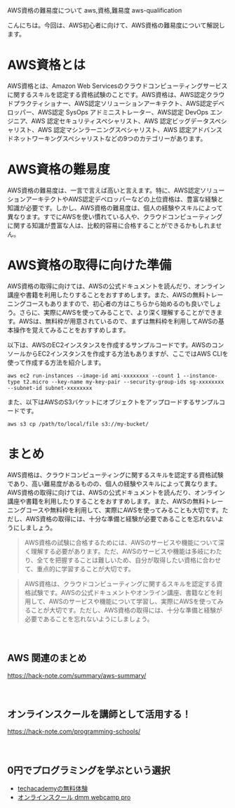 AWS資格の難易度について
aws,資格,難易度
aws-qualification

こんにちは。今回は、AWS初心者に向けて、AWS資格の難易度について解説します。

# AWS資格とは

AWS資格とは、Amazon Web Servicesのクラウドコンピューティングサービスに関するスキルを認定する資格試験のことです。AWS資格は、AWS認定クラウドプラクティショナー、AWS認定ソリューションアーキテクト、AWS認定デベロッパー、AWS認定 SysOps アドミニストレーター、AWS認定 DevOps エンジニア、AWS 認定セキュリティスペシャリスト、AWS 認定ビッグデータスペシャリスト、AWS 認定マシンラーニングスペシャリスト、AWS 認定アドバンスドネットワーキングスペシャリストなどの9つのカテゴリーがあります。

# AWS資格の難易度

AWS資格の難易度は、一言で言えば高いと言えます。特に、AWS認定ソリューションアーキテクトやAWS認定デベロッパーなどの上位資格は、豊富な経験と知識が必要です。しかし、AWS資格の難易度は、個人の経験やスキルによって異なります。すでにAWSを使い慣れている人や、クラウドコンピューティングに関する知識が豊富な人は、比較的容易に合格することができるかもしれません。

# AWS資格の取得に向けた準備

AWS資格の取得に向けては、AWSの公式ドキュメントを読んだり、オンライン講座や書籍を利用したりすることをおすすめします。また、AWSの無料トレーニングコースもありますので、初心者の方はこちらから始めるのも良いでしょう。さらに、実際にAWSを使ってみることで、より深く理解することができます。AWSは、無料枠が用意されているので、まずは無料枠を利用してAWSの基本操作を覚えてみることをおすすめします。

以下は、AWSのEC2インスタンスを作成するサンプルコードです。AWSのコンソールからEC2インスタンスを作成する方法もありますが、ここではAWS CLIを使って作成する方法を紹介します。

```
aws ec2 run-instances --image-id ami-xxxxxxxx --count 1 --instance-type t2.micro --key-name my-key-pair --security-group-ids sg-xxxxxxxx --subnet-id subnet-xxxxxxxx
```

また、以下はAWSのS3バケットにオブジェクトをアップロードするサンプルコードです。

```
aws s3 cp /path/to/local/file s3://my-bucket/
```

# まとめ

AWS資格は、クラウドコンピューティングに関するスキルを認定する資格試験であり、高い難易度があるものの、個人の経験やスキルによって異なります。AWS資格の取得に向けては、AWSの公式ドキュメントを読んだり、オンライン講座や書籍を利用したりすることをおすすめします。また、AWSの無料トレーニングコースや無料枠を利用して、実際にAWSを使ってみることも大切です。ただし、AWS資格の取得には、十分な準備と経験が必要であることを忘れないようにしましょう。

>AWS資格の試験に合格するためには、AWSのサービスや機能について深く理解する必要があります。ただ、AWSのサービスや機能は多岐にわたり、全てを把握することは難しいため、自分が取得したい資格に合わせて、重点的に学習することが大切です。

>AWS資格は、クラウドコンピューティングに関するスキルを認定する資格試験です。AWSの公式ドキュメントやオンライン講座、書籍などを利用して、AWSのサービスや機能について学習し、実際にAWSを使ってみることが大切です。ただし、AWS資格の取得には、十分な準備と経験が必要であることを忘れないようにしましょう。

　

## AWS 関連のまとめ
https://hack-note.com/summary/aws-summary/

　

## オンラインスクールを講師として活用する！
https://hack-note.com/programming-schools/

　

## 0円でプログラミングを学ぶという選択
- [techacademyの無料体験](//af.moshimo.com/af/c/click?a_id=2612475&amp;p_id=1555&amp;pc_id=2816&amp;pl_id=22706&amp;url=https%3a%2f%2ftechacademy.jp%2fhtmlcss-trial%3futm_source%3dmoshimo%26utm_medium%3daffiliate%26utm_campaign%3dtextad)
- [オンラインスクール dmm webcamp pro](//af.moshimo.com/af/c/click?a_id=2612482&amp;p_id=1363&amp;pc_id=2297&amp;pl_id=39999&amp;guid=on)

